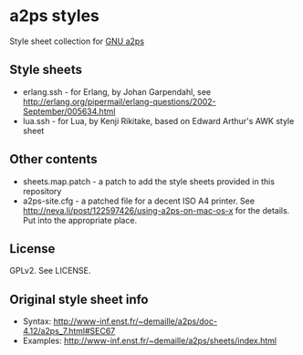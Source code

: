 # a2ps styles

Style sheet collection for [GNU a2ps](http://www-inf.enst.fr/~demaille/a2ps/)

## Style sheets

* erlang.ssh - for Erlang, by Johan Garpendahl, see <http://erlang.org/pipermail/erlang-questions/2002-September/005634.html>
* lua.ssh - for Lua, by Kenji Rikitake, based on Edward Arthur's AWK style sheet

## Other contents

* sheets.map.patch - a patch to add the style sheets provided in this repository
* a2ps-site.cfg - a patched file for a decent ISO A4 printer. See <http://neva.li/post/122597426/using-a2ps-on-mac-os-x> for the details. Put into the appropriate place.

## License

GPLv2. See LICENSE.

## Original style sheet info

* Syntax: <http://www-inf.enst.fr/~demaille/a2ps/doc-4.12/a2ps_7.html#SEC67>
* Examples: <http://www-inf.enst.fr/~demaille/a2ps/sheets/index.html>
